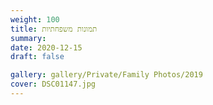```yaml
---
weight: 100
title: תמונות משפחתיות
summary:
date: 2020-12-15
draft: false

gallery: gallery/Private/Family Photos/2019
cover: DSC01147.jpg
---
```




